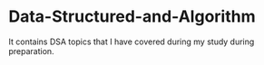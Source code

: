 # Data-Structured-and-Algorithm
It contains DSA topics that I have covered during my study during preparation.
